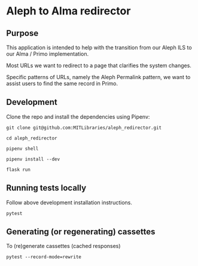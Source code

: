# Aleph to Alma redirector

## Purpose

This application is intended to help with the transition from our Aleph ILS to
our Alma / Primo implementation.

Most URLs we want to redirect to a page that clarifies the system changes.

Specific patterns of URLs, namely the Aleph Permalink pattern, we want to
assist users to find the same record in Primo.

## Development

Clone the repo and install the dependencies using Pipenv:

```shell
git clone git@github.com:MITLibraries/aleph_redirector.git

cd aleph_redirector

pipenv shell

pipenv install --dev

flask run
```

## Running tests locally

Follow above development installation instructions.

`pytest`

## Generating (or regenerating) cassettes

To (re)generate cassettes (cached responses)

`pytest --record-mode=rewrite`
